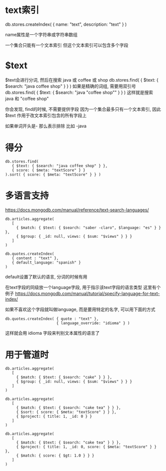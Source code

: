 # text索引 #

db.stores.createIndex( { name: "text", description: "text" } )

name属性是一个字符串或字符串数组

一个集合只能有一个文本索引
但这个文本索引可以包含多个字段

# $text #

$text会进行分词, 然后在搜索 java 或 coffee 或 shop
db.stores.find( { $text: { $search: "java coffee shop" } } )
如果是精确的词组, 需要用双引号
db.stores.find( { $text: { $search: "java \"coffee shop\"" } } )
这样就是搜索 java 和  "coffee shop"

你会发现, find的时候, 不需要提供字段
因为一个集合最多只有一个文本索引, 因此 $text 作用于改文本索引包含的所有字段上


如果单词开头是- 那么表示排除
比如 -java

# 得分 #
```
db.stores.find(
   { $text: { $search: "java coffee shop" } },
   { score: { $meta: "textScore" } }
).sort( { score: { $meta: "textScore" } } )
```

# 多语言支持 #
https://docs.mongodb.com/manual/reference/text-search-languages/
```
db.articles.aggregate(
   [
     { $match: { $text: { $search: "saber -claro", $language: "es" } } },
     { $group: { _id: null, views: { $sum: "$views" } } }
   ]
)

db.quotes.createIndex(
   { content : "text" },
   { default_language: "spanish" }
)
```
default设置了默认的语言, 分词的时候有用

在text字段的同级放一个language字段, 用于指示该text字段的语言类型
这里有个例子
https://docs.mongodb.com/manual/tutorial/specify-language-for-text-index/

如果不喜欢这个字段就叫做language, 而是要用特定的名字, 可以用下面的方式
```
db.quotes.createIndex( { quote : "text" },
                       { language_override: "idioma" } )
```
这样就会用 idioma 字段来判别文本属性的语言了




# 用于管道时 #
```
db.articles.aggregate(
   [
     { $match: { $text: { $search: "cake" } } },
     { $group: { _id: null, views: { $sum: "$views" } } }
   ]
)
```
```
db.articles.aggregate(
   [
     { $match: { $text: { $search: "cake tea" } } },
     { $sort: { score: { $meta: "textScore" } } },
     { $project: { title: 1, _id: 0 } }
   ]
)
```
```
db.articles.aggregate(
   [
     { $match: { $text: { $search: "cake tea" } } },
     { $project: { title: 1, _id: 0, score: { $meta: "textScore" } } },
     { $match: { score: { $gt: 1.0 } } }
   ]
)
```
